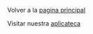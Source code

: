 Volver a la [pagina principal](//brusbilis.com)

Visitar nuestra [aplicateca](//aplicateca.brusbilis.com)
